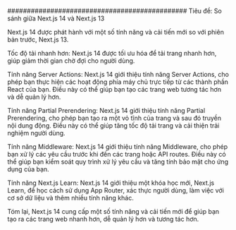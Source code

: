 


##############################################
Tiêu đề: So sánh giữa Next.js 14 và Next.js 13

Next.js 14 được phát hành với một số tính năng và cải tiến mới so với phiên bản trước, Next.js 13.

Tốc độ tải nhanh hơn: Next.js 14 được tối ưu hóa để tải trang nhanh hơn, giúp giảm thời gian chờ đợi cho người dùng.

Tính năng Server Actions: Next.js 14 giới thiệu tính năng Server Actions, cho phép bạn thực hiện các hoạt động phía máy chủ trực tiếp từ các thành phần React của bạn. Điều này có thể giúp bạn tạo các trang web tương tác hơn và dễ quản lý hơn.

Tính năng Partial Prerendering: Next.js 14 giới thiệu tính năng Partial Prerendering, cho phép bạn tạo ra một vỏ tĩnh của trang và sau đó truyền nội dung động. Điều này có thể giúp tăng tốc độ tải trang và cải thiện trải nghiệm người dùng.

Tính năng Middleware: Next.js 14 giới thiệu tính năng Middleware, cho phép bạn xử lý các yêu cầu trước khi đến các trang hoặc API routes. Điều này có thể giúp bạn kiểm soát quy trình xử lý yêu cầu và tăng tính bảo mật cho ứng dụng của bạn.

Tính năng Next.js Learn: Next.js 14 giới thiệu một khóa học mới, Next.js Learn, để học cách sử dụng App Router, xác thực người dùng, làm việc với cơ sở dữ liệu và thêm nhiều tính năng khác.

Tóm lại, Next.js 14 cung cấp một số tính năng và cải tiến mới để giúp bạn tạo ra các trang web nhanh hơn, dễ quản lý hơn và tương tác hơn.